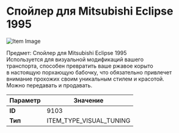 # Спойлер для Mitsubishi Eclipse 1995

![Item Image](../img/9103.webp?raw=true)

Предмет: Спойлер для Mitsubishi Eclipse 1995<br>Используется для визуальной модификаций вашего<br>транспорта, способен превратить ваше ржавое корыто<br>в настоящую порхающую бабочку, что обязательно привлечет<br>внимание прохожих своим уникальным стилем и красотой.<br>Можно передавать и продавать.


| Параметр | Значение |
|----------|----------|
| **ID** | 9103 |
| **Тип** | ITEM_TYPE_VISUAL_TUNING |

